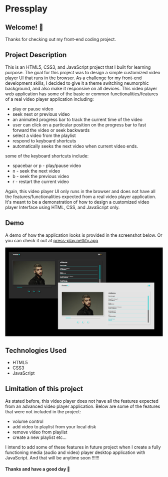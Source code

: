 # Pressplay

## Welcome! 👋
Thanks for checking out my front-end coding project.

## Project Description

This is an HTML5, CSS3, and JavaScript project that I built for learning purpose. The goal for this project was to design a simple customized video player UI that runs in the browser. As a challenge for my front-end development skills, I decided to give it a theme switching neumorphic background, and also make it responsive on all devices. This video player web application has some of the basic or common functionalities/features of a real video player application including:

* play or pause video
* seek next or previous video
* an animated progress bar to track the current time of the video
* user can click on a particular position on the progress bar to fast forward the video or seek backwards
* select a video from the playlist
* respond to keyboard shortcuts
* automatically seeks the next video when current video ends.

some of the keyboard shortcuts include:

* spacebar or p - play/pause video
* n - seek the next video
* b - seek the previous video
* r - restart the current video

Again, this video player UI only runs in the browser and does not have all the features/functionalities expected from a real video player application. It's meant to be a demonstration of how to design a customized video player Interface using HTML, CSS, and JavaScript only.

## Demo

A demo of how the application looks is provided in the screenshot below. Or you can check it out at [press-play.netlify.app](https://press-play.netlify.app/)

![](https://github.com/prince381/pressplay/blob/master/pp.png)

## Technologies Used

* HTML5
* CSS3
* JavaScript

## Limitation of this project

As stated before, this video player does not have all the features expected from an advanced video player application. Below are some of the features that were not included in the project:

* volume control
* add video to playlist from your local disk
* remove video from playlist
* create a new playlist etc...

I intend to add some of these features in future project when I create a fully functioning media (audio and video) player desktop application with JavaScript. And that will be anytime soon !!!!!!

#### Thanks and have a good day 👋
